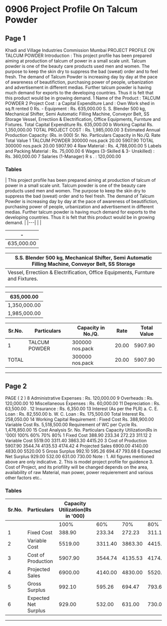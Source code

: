# 0906 Project Profile On Talcum Powder

## Page 1

Khadi and Village Industries Commission Mumbai PROJECT PROFILE ON TALCUM POWDER Introduction : This project profile has been prepared aiming at production of talcum of power in a small scale unit. Talcum powder is one of the beauty care products used men and women. The purpose to keep the skin dry to suppress the bad (sweat) order and to feel fresh. The demand of Talcum Powder is increasing day by day at the pace of awareness of beautifiction, purchasing power of people, urbanization and advertisement in different medias. Further talcum powder is having much demand for exports to the developing countries. Thus it is felt that this product would be in growing demand. 1 Name of the Product : TALCUM POWDER 2 Project Cost : a Capital Expenditure Land : Own Work shed in sq.ft rented 0 Rs. - Equipment : Rs. 635,000.00 S. S. Blender 500 kg, Mechanical Shifter, Semi Automatic Filling Machine, Conveyor Belt, SS Storage Vessel, Errectiion & Electrification, Office Equipments, Furnture and Fixtures. Total Capital Expenditure Rs. 635,000.00 b Working Capital Rs. 1,350,000.00 TOTAL PROJECT COST : Rs. 1,985,000.00 3 Estimated Annual Production Capacity: (Rs. in 000) Sr. No. Particulars Capacity in No./Q. Rate Total Value 1 TALCUM POWDER 300000 nos.pack 20.00 5907.90 TOTAL 300000 nos.pack 20.00 5907.90 4 Raw Material : Rs. 4,788,000.00 5 Labels and Packing Material : Rs. 75,000.00 6 Wages (3-Skilled & 3- Unskilled) : Rs. 360,000.00 7 Salaries (1-Manager) R s . : 120,000.00

### Tables

| This project profile has been prepared aiming at production of talcum of power in a small scale unit.
Talcum powder is one of the beauty care products used men and women. The purpose to keep the
skin dry to suppress the bad (sweat) order and to feel fresh. The demand of Talcum Powder is
increasing day by day at the pace of awareness of beautifiction, purchasing power of people,
urbanization and advertisement in different medias. Further talcum powder is having much demand
for exports to the developing countries. Thus it is felt that this product would be in growing demand. |
|---|
|  |

| - |
|---|
| 635,000.00 |

| S.S. Blender 500 kg, Mechanical Shifter, Semi Automatic Filling Machine, Conveyor Belt, SS Storage |
|---|
| Vessel, Errectiion & Electrification, Office Equipments, Furnture and Fixtures. |
|  |
|  |

| 635,000.00 |
|---|
| 1,350,000.00 |
| 1,985,000.00 |

| Sr.No. | Particulars | Capacity in No./Q. | Rate | Total Value |
|---|---|---|---|---|
| 1 | TALCUM POWDER | 300000 nos.pack | 20.00 | 5907.90 |
| TOTAL |  | 300000 nos.pack | 20.00 | 5907.90 |

---

## Page 2

PAGE ( 2 ) 8 Administrative Expenses : Rs. 120,000.00 9 Overheads : Rs. 120,000.00 10 Miscellaneous Expenses : Rs. 60,000.00 11 Depreciation : Rs. 63,500.00 . 12 Insurance : Rs. 6,350.00 13 Interest (As per the PLR) a. C. E. Loan : Rs. 82,550.00 b. W. C. Loan : Rs. 175,500.00 Total Interest Rs. 258,050.00 14 Working Capital Requirement : Fixed Cost Rs. 388,900.00 Variable Cost Rs. 5,518,500.00 Requirement of WC per Cycle Rs. 1,476,850.00 15 Cost Analysis Sr. No. Particulars Capacity Utilization(Rs in '000) 100% 60% 70% 80% 1 Fixed Cost 388.90 233.34 272.23 311.12 2 Variable Cost 5519.00 3311.40 3863.30 4415.20 3 Cost of Production 5907.90 3544.74 4135.53 4174.42 4 Projected Sales 6900.00 4140.00 4830.00 5520.00 5 Gross Surplus 992.10 595.26 694.47 793.68 6 Expected Net Surplus 929.00 532.00 631.00 730.00 Note : 1. All figures mentioned above are only indicative. 2. This is model project profile for guidence 3. Cost of Project, and its priofility will be changed depends on the area, availability of raw Material, man power, power requierement and various other factors etc..

### Tables

| Sr.No. | Particulars | Capacity Utilization(Rs in '000) |  |  |  |
|---|---|---|---|---|---|
|  |  | 100% | 60% | 70% | 80% |
| 1 | Fixed Cost | 388.90 | 233.34 | 272.23 | 311.12 |
| 2 | Variable Cost | 5519.00 | 3311.40 | 3863.30 | 4415.20 |
| 3 | Cost of Production | 5907.90 | 3544.74 | 4135.53 | 4174.42 |
| 4 | Projected Sales | 6900.00 | 4140.00 | 4830.00 | 5520.00 |
| 5 | Gross Surplus | 992.10 | 595.26 | 694.47 | 793.68 |
| 6 | Expected Net Surplus | 929.00 | 532.00 | 631.00 | 730.00 |

---
